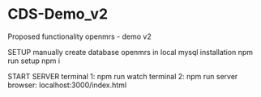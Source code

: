 # CDS-Demo_v2
Proposed functionality openmrs - demo v2

SETUP
manually create database openmrs in local mysql installation
npm run setup
npm i

START SERVER
terminal 1: npm run watch
terminal 2: npm run server
browser: localhost:3000/index.html